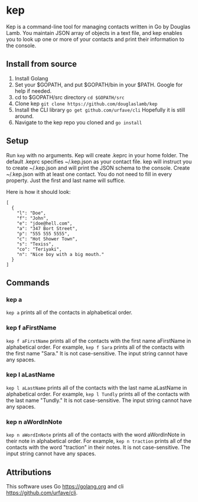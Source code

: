 # kep

Kep is a command-line tool for managing contacts written in Go by Douglas Lamb. You maintain JSON array of objects in a text file, and kep enables you to look up one or more of your contacts and print their information to the console.

## Install from source

1. Install Golang 
2. Set your $GOPATH, and put $GOPATH/bin in your $PATH. Google for help if needed.
3. cd to $GOPATH/src directory `cd $GOPATH/src`
4. Clone kep `git clone https://github.com/douglaslamb/kep`
5. Install the CLI library `go get github.com/urfave/cli` Hopefully it is still around.
6. Navigate to the kep repo you cloned and `go install`

## Setup

Run `kep` with no arguments. Kep will create .keprc in your home folder. The default .keprc specifies ~/.kep.json as your contact file. kep will instruct you to create ~/.kep.json and will print the JSON schema to the console. Create ~/.kep.json with at least one contact. You do not need to fill in every property. Just the first and last name will suffice.

Here is how it should look:

```
[
  {
    "l": "Doe",
    "f": "John",
    "e": "jdoe@hell.com",
    "a": "347 Bort Street",
    "p": "555 555 5555",
    "c": "Hot Shower Town",
    "s": "Texiss",
    "co": "Teriyaki",
    "n": "Nice boy with a big mouth."
  }
]
```

## Commands 

### kep a

`kep a` prints all of the contacts in alphabetical order.

### kep f aFirstName
`kep f aFirstName` prints all of the contacts with the first name aFirstName in alphabetical order. For example, `kep f Sara` prints all of the contacts with the first name "Sara." It is not case-sensitive. The input string cannot have any spaces.

### kep l aLastName
`kep l aLastName` prints all of the contacts with the last name aLastName in alphabetical order. For example, `kep l Tundly` prints all of the contacts with the last name "Tundly." It is not case-sensitive. The input string cannot have any spaces.

### kep n aWordInNote
`kep n aWordInNote` prints all of the contacts with the word aWordInNote in their note in alphabetical order. For example, `kep n traction` prints all of the contacts with the word "traction" in their notes. It is not case-sensitive. The input string cannot have any spaces.

## Attributions

This software uses Go https://golang.org and cli https://github.com/urfave/cli. 

